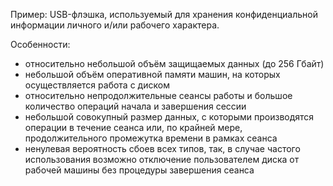 Пример: USB-флэшка, используемый для хранения конфиденциальной информации личного и/или рабочего характера.

Особенности:
- относительно небольшой объём защищаемых данных (до 256 Гбайт)
- небольшой объём оперативной памяти машин, на которых осуществляется работа с диском
- относительно непродолжительные сеансы работы и большое количество операций начала и завершения сессии
- небольшой совокупный размер данных, с которыми производятся операции в течение сеанса или, по крайней мере, продолжительного промежутка времени в рамках сеанса
- ненулевая вероятность сбоев всех типов, так, в случае частого использования возможно отключение пользователем диска от рабочей машины без процедуры завершения сеанса